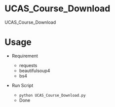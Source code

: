 # UCAS_Course_Download
UCAS_Course_Download

# Usage
+ Requirement
    + requests
    + beautifulsoup4
    + bs4
    
+ Run Script 
    + `python UCAS_Course_Download.py`
    + Done

